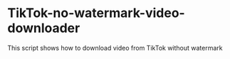 # TikTok-no-watermark-video-downloader
This script shows how to download video from TikTok without watermark
